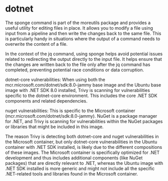 # dotnet
The sponge command is part of the moreutils package and provides a useful utility for editing files in place. It allows you to modify a file using input from a pipeline and then write the changes back to the same file. This is particularly handy in situations where the output of a command needs to overwrite the content of a file.

In the context of the jq command, using sponge helps avoid potential issues related to redirecting the output directly to the input file. It helps ensure that the changes are written back to the file only after the jq command has completed, preventing potential race conditions or data corruption.

dotnet-core vulnerabilities: When using both the mcr.microsoft.com/dotnet/sdk:8.0-jammy base image and the Ubuntu base image with .NET SDK 8.0 installed, Trivy is scanning for vulnerabilities specific to the dotnet-core environment. This includes the core .NET SDK components and related dependencies.

nuget vulnerabilities: This is specific to the Microsoft container (mcr.microsoft.com/dotnet/sdk:8.0-jammy). NuGet is a package manager for .NET, and Trivy is scanning for vulnerabilities within the NuGet packages or libraries that might be included in this image.

The reason Trivy is detecting both dotnet-core and nuget vulnerabilities in the Microsoft container, but only dotnet-core vulnerabilities in the Ubuntu container with .NET SDK installed, is likely due to the different compositions of these images. The Microsoft container is specifically optimized for .NET development and thus includes additional components (like NuGet packages) that are directly relevant to .NET, whereas the Ubuntu image with .NET SDK installed is more generic and might not include all the specific .NET-related tools and libraries found in the Microsoft container.